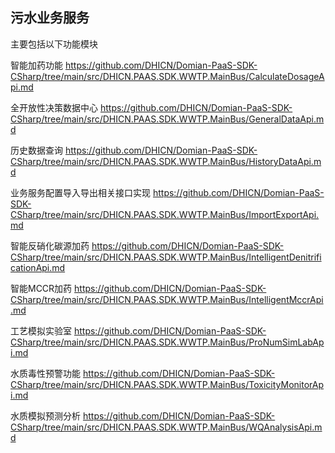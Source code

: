 ## 污水业务服务

主要包括以下功能模块

智能加药功能 https://github.com/DHICN/Domian-PaaS-SDK-CSharp/tree/main/src/DHICN.PAAS.SDK.WWTP.MainBus/CalculateDosageApi.md

全开放性决策数据中心 https://github.com/DHICN/Domian-PaaS-SDK-CSharp/tree/main/src/DHICN.PAAS.SDK.WWTP.MainBus/GeneralDataApi.md

历史数据查询 https://github.com/DHICN/Domian-PaaS-SDK-CSharp/tree/main/src/DHICN.PAAS.SDK.WWTP.MainBus/HistoryDataApi.md

业务服务配置导入导出相关接口实现 https://github.com/DHICN/Domian-PaaS-SDK-CSharp/tree/main/src/DHICN.PAAS.SDK.WWTP.MainBus/ImportExportApi.md

智能反硝化碳源加药 https://github.com/DHICN/Domian-PaaS-SDK-CSharp/tree/main/src/DHICN.PAAS.SDK.WWTP.MainBus/IntelligentDenitrificationApi.md

智能MCCR加药 https://github.com/DHICN/Domian-PaaS-SDK-CSharp/tree/main/src/DHICN.PAAS.SDK.WWTP.MainBus/IntelligentMccrApi.md

工艺模拟实验室 https://github.com/DHICN/Domian-PaaS-SDK-CSharp/tree/main/src/DHICN.PAAS.SDK.WWTP.MainBus/ProNumSimLabApi.md

水质毒性预警功能 https://github.com/DHICN/Domian-PaaS-SDK-CSharp/tree/main/src/DHICN.PAAS.SDK.WWTP.MainBus/ToxicityMonitorApi.md

水质模拟预测分析 https://github.com/DHICN/Domian-PaaS-SDK-CSharp/tree/main/src/DHICN.PAAS.SDK.WWTP.MainBus/WQAnalysisApi.md

